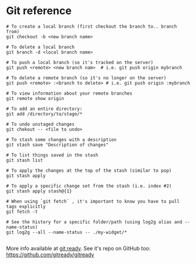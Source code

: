 # Git reference 

```shell
# To create a local branch (first checkout the branch to.. branch from)
git checkout -b <new branch name>

# To delete a local branch
git branch -d <local branch name>

# To push a local branch (so it's tracked on the server)
git push <remote> <new branch nam>  # i.e. git push origin mybranch

# To delete a remote branch (so it's no longer on the server)
git push <remote> :<branch to delete> # i.e. git push origin :mybranch

# To view information about your remote branches
git remote show origin 

# To add an entire directory:
git add /directory/to/stage/*

# To undo unstaged changes
git chekout -- <file to undo>

# To stash some changes with a description
git stash save "Description of changes"

# To list things saved in the stash
git stash list

# To apply the changes at the top of the stash (similar to pop)
git stash apply

# To apply a specific change set from the stash (i.e. index #2)
git stash apply stash@{1}

# When using `git fetch` , it's important to know you have to pull tags explicitly
git fetch -t

# See the history for a specific folder/path (using log2g alias and --name-status)
git log2g --all --name-status -- ./my-widget/*


```

More info available at <a href="http://gitready.com/">git ready</a>.  See it's repo on GitHub too: https://github.com/gitready/gitready
<!-- Remember, ```` needs to be at the end of all the shell stuff -->